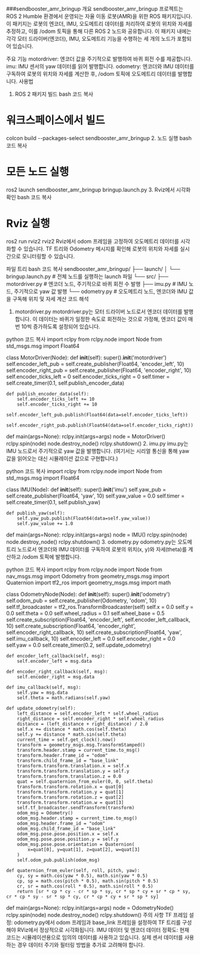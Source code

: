 ###sendbooster_amr_bringup
개요
sendbooster_amr_bringup 프로젝트는 ROS 2 Humble 환경에서 운영되는 자율 이동 로봇(AMR)을 위한 ROS 패키지입니다. 이 패키지는 로봇의 엔코더, IMU, 오도메트리 데이터를 처리하여 로봇의 위치와 자세를 추정하고, 이를 /odom 토픽을 통해 다른 ROS 2 노드와 공유합니다. 이 패키지 내에는 각각 모터 드라이버(엔코더), IMU, 오도메트리 기능을 수행하는 세 개의 노드가 포함되어 있습니다.

주요 기능
motordriver: 엔코더 값을 주기적으로 발행하여 바퀴 회전 수를 제공합니다.
imu: IMU 센서의 yaw 데이터를 읽어 발행합니다.
odometry: 엔코더와 IMU 데이터를 구독하여 로봇의 위치와 자세를 계산한 후, /odom 토픽에 오도메트리 데이터를 발행합니다.
사용법
1. ROS 2 패키지 빌드
bash
코드 복사
# 워크스페이스에서 빌드
colcon build --packages-select sendbooster_amr_bringup
2. 노드 실행
bash
코드 복사
# 모든 노드 실행
ros2 launch sendbooster_amr_bringup bringup.launch.py
3. Rviz에서 시각화 확인
bash
코드 복사
# Rviz 실행
ros2 run rviz2 rviz2
Rviz에서 odom 프레임을 고정하여 오도메트리 데이터를 시각화할 수 있습니다. TF 트리와 Odometry 메시지를 확인해 로봇의 위치와 자세를 실시간으로 모니터링할 수 있습니다.

파일 트리
bash
코드 복사
sendbooster_amr_bringup/
├── launch/
│   └── bringup.launch.py           # 전체 노드를 실행하는 launch 파일
└── src/
    ├── motordriver.py              # 엔코더 노드, 주기적으로 바퀴 회전 수 발행
    ├── imu.py                      # IMU 노드, 주기적으로 yaw 값 발행
    └── odometry.py                 # 오도메트리 노드, 엔코더와 IMU 값을 구독해 위치 및 자세 계산
코드 해석
1. motordriver.py
motordriver.py는 모터 드라이버 노드로서 엔코더 데이터를 발행합니다. 이 데이터는 바퀴가 일정한 속도로 회전하는 것으로 가정해, 엔코더 값이 매번 10씩 증가하도록 설정되어 있습니다.

python
코드 복사
import rclpy
from rclpy.node import Node
from std_msgs.msg import Float64

class MotorDriver(Node):
    def __init__(self):
        super().__init__('motordriver')
        self.encoder_left_pub = self.create_publisher(Float64, 'encoder_left', 10)
        self.encoder_right_pub = self.create_publisher(Float64, 'encoder_right', 10)
        self.encoder_ticks_left = 0
        self.encoder_ticks_right = 0
        self.timer = self.create_timer(0.1, self.publish_encoder_data)

    def publish_encoder_data(self):
        self.encoder_ticks_left += 10
        self.encoder_ticks_right += 10
        self.encoder_left_pub.publish(Float64(data=self.encoder_ticks_left))
        self.encoder_right_pub.publish(Float64(data=self.encoder_ticks_right))

def main(args=None):
    rclpy.init(args=args)
    node = MotorDriver()
    rclpy.spin(node)
    node.destroy_node()
    rclpy.shutdown()
2. imu.py
imu.py는 IMU 노드로서 주기적으로 yaw 값을 발행합니다. (여기서는 시리얼 통신을 통해 yaw 값을 읽어오는 대신 시뮬레이션 값으로 구현합니다.)

python
코드 복사
import rclpy
from rclpy.node import Node
from std_msgs.msg import Float64

class IMU(Node):
    def __init__(self):
        super().__init__('imu')
        self.yaw_pub = self.create_publisher(Float64, 'yaw', 10)
        self.yaw_value = 0.0
        self.timer = self.create_timer(0.1, self.publish_yaw)

    def publish_yaw(self):
        self.yaw_pub.publish(Float64(data=self.yaw_value))
        self.yaw_value += 1.0

def main(args=None):
    rclpy.init(args=args)
    node = IMU()
    rclpy.spin(node)
    node.destroy_node()
    rclpy.shutdown()
3. odometry.py
odometry.py는 오도메트리 노드로서 엔코더와 IMU 데이터를 구독하여 로봇의 위치(x, y)와 자세(theta)를 계산하고 /odom 토픽에 발행합니다.

python
코드 복사
import rclpy
from rclpy.node import Node
from nav_msgs.msg import Odometry
from geometry_msgs.msg import Quaternion
import tf2_ros
import geometry_msgs.msg
import math

class OdometryNode(Node):
    def __init__(self):
        super().__init__('odometry')
        self.odom_pub = self.create_publisher(Odometry, 'odom', 10)
        self.tf_broadcaster = tf2_ros.TransformBroadcaster(self)
        self.x = 0.0
        self.y = 0.0
        self.theta = 0.0
        self.wheel_radius = 0.1
        self.wheel_base = 0.5
        self.create_subscription(Float64, 'encoder_left', self.encoder_left_callback, 10)
        self.create_subscription(Float64, 'encoder_right', self.encoder_right_callback, 10)
        self.create_subscription(Float64, 'yaw', self.imu_callback, 10)
        self.encoder_left = 0.0
        self.encoder_right = 0.0
        self.yaw = 0.0
        self.create_timer(0.2, self.update_odometry)

    def encoder_left_callback(self, msg):
        self.encoder_left = msg.data

    def encoder_right_callback(self, msg):
        self.encoder_right = msg.data

    def imu_callback(self, msg):
        self.yaw = msg.data
        self.theta = math.radians(self.yaw)

    def update_odometry(self):
        left_distance = self.encoder_left * self.wheel_radius
        right_distance = self.encoder_right * self.wheel_radius
        distance = (left_distance + right_distance) / 2.0
        self.x += distance * math.cos(self.theta)
        self.y += distance * math.sin(self.theta)
        current_time = self.get_clock().now()
        transform = geometry_msgs.msg.TransformStamped()
        transform.header.stamp = current_time.to_msg()
        transform.header.frame_id = "odom"
        transform.child_frame_id = "base_link"
        transform.transform.translation.x = self.x
        transform.transform.translation.y = self.y
        transform.transform.translation.z = 0.0
        quat = self.quaternion_from_euler(0, 0, self.theta)
        transform.transform.rotation.x = quat[0]
        transform.transform.rotation.y = quat[1]
        transform.transform.rotation.z = quat[2]
        transform.transform.rotation.w = quat[3]
        self.tf_broadcaster.sendTransform(transform)
        odom_msg = Odometry()
        odom_msg.header.stamp = current_time.to_msg()
        odom_msg.header.frame_id = "odom"
        odom_msg.child_frame_id = "base_link"
        odom_msg.pose.pose.position.x = self.x
        odom_msg.pose.pose.position.y = self.y
        odom_msg.pose.pose.orientation = Quaternion(
            x=quat[0], y=quat[1], z=quat[2], w=quat[3]
        )
        self.odom_pub.publish(odom_msg)

    def quaternion_from_euler(self, roll, pitch, yaw):
        cy, sy = math.cos(yaw * 0.5), math.sin(yaw * 0.5)
        cp, sp = math.cos(pitch * 0.5), math.sin(pitch * 0.5)
        cr, sr = math.cos(roll * 0.5), math.sin(roll * 0.5)
        return [sr * cp * cy - cr * sp * sy, cr * sp * cy + sr * cp * sy, cr * cp * sy - sr * sp * cy, cr * cp * cy + sr * sp * sy]

def main(args=None):
    rclpy.init(args=args)
    node = OdometryNode()
    rclpy.spin(node)
    node.destroy_node()
    rclpy.shutdown()
주의 사항
TF 프레임 설정: odometry.py에서 odom 프레임과 base_link 프레임을 설정하여 TF 트리를 구성해야 RViz에서 정상적으로 시각화됩니다.
IMU 데이터 및 엔코더 데이터 정확도: 현재 코드는 시뮬레이션용으로 임의의 데이터를 사용하고 있습니다. 실제 센서 데이터를 사용하는 경우 데이터 주기와 필터링 방법을 추가로 고려해야 합니다.
